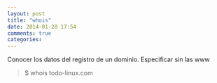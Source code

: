 ```yaml
---
layout: post
title: "whois"
date: 2014-01-28 17:54
comments: true
categories: 
---
```

Conocer los datos del registro de un dominio. Especificar sin las www

>$ whois todo-linux.com 

